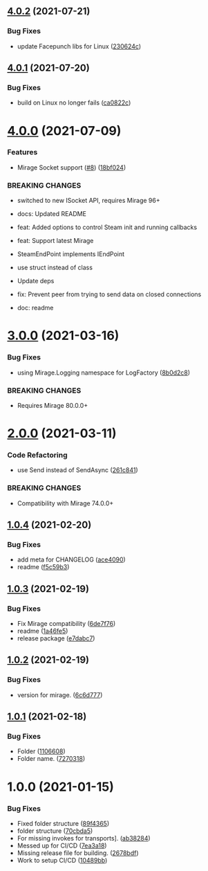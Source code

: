 ## [4.0.2](https://github.com/MirageNet/SteamyFaceNG/compare/v4.0.1...v4.0.2) (2021-07-21)


### Bug Fixes

* update Facepunch libs for Linux ([230624c](https://github.com/MirageNet/SteamyFaceNG/commit/230624cd20570066098cad280a52151327129d7c))

## [4.0.1](https://github.com/MirageNet/SteamyFaceNG/compare/v4.0.0...v4.0.1) (2021-07-20)


### Bug Fixes

* build on Linux no longer fails ([ca0822c](https://github.com/MirageNet/SteamyFaceNG/commit/ca0822cdd0adbbb4fdb54d47b6e593e81736b314))

# [4.0.0](https://github.com/MirageNet/SteamyFaceNG/compare/v3.0.0...v4.0.0) (2021-07-09)


### Features

* Mirage Socket support ([#8](https://github.com/MirageNet/SteamyFaceNG/issues/8)) ([18bf024](https://github.com/MirageNet/SteamyFaceNG/commit/18bf02459bc3dbbad489c584042e5f1597abb7c9))


### BREAKING CHANGES

* switched to new ISocket API, requires Mirage 96+

* docs: Updated README

* feat: Added options to control Steam init and running callbacks

* feat: Support latest Mirage
* SteamEndPoint implements IEndPoint

* use struct instead of class

* Update deps

* fix: Prevent peer from trying to send data on closed connections

* doc: readme

# [3.0.0](https://github.com/MirageNet/SteamyFaceNG/compare/v2.0.0...v3.0.0) (2021-03-16)


### Bug Fixes

* using Mirage.Logging namespace for LogFactory ([8b0d2c8](https://github.com/MirageNet/SteamyFaceNG/commit/8b0d2c864c1ebe27030bf4d21d9a7a4d72367af6))


### BREAKING CHANGES

* Requires Mirage 80.0.0+

# [2.0.0](https://github.com/MirageNet/SteamyFaceNG/compare/v1.0.4...v2.0.0) (2021-03-11)


### Code Refactoring

* use Send instead of SendAsync ([261c841](https://github.com/MirageNet/SteamyFaceNG/commit/261c841e7e3f22f692f229233e087b4c82ce969f))


### BREAKING CHANGES

* Compatibility with Mirage 74.0.0+

## [1.0.4](https://github.com/MirageNet/SteamyFaceNG/compare/v1.0.3...v1.0.4) (2021-02-20)


### Bug Fixes

* add meta for CHANGELOG ([ace4090](https://github.com/MirageNet/SteamyFaceNG/commit/ace4090b70b073669716f37b08afd5810f41d337))
* readme ([f5c59b3](https://github.com/MirageNet/SteamyFaceNG/commit/f5c59b36e658b5dec7fd3065819d5e290dc29ae0))

## [1.0.3](https://github.com/MirageNet/SteamyFaceNG/compare/v1.0.2...v1.0.3) (2021-02-19)


### Bug Fixes

* Fix Mirage compatibility ([6de7f76](https://github.com/MirageNet/SteamyFaceNG/commit/6de7f76e5e9868432d8a21baaab547847aa4b7f2))
* readme ([1a46fe5](https://github.com/MirageNet/SteamyFaceNG/commit/1a46fe508bbff177e3465b638a18690cd3f810e3))
* release package ([e7dabc7](https://github.com/MirageNet/SteamyFaceNG/commit/e7dabc789a0e7233fbf55803a2a0db5e01f1303f))

## [1.0.2](https://github.com/MirageNet/SteamyFaceNG/compare/v1.0.1...v1.0.2) (2021-02-19)


### Bug Fixes

* version for mirage. ([6c6d777](https://github.com/MirageNet/SteamyFaceNG/commit/6c6d7771a5ac592b562c2422fc239baca5eccd7d))

## [1.0.1](https://github.com/MirageNet/SteamyFaceNG/compare/v1.0.0...v1.0.1) (2021-02-18)


### Bug Fixes

* Folder ([1106608](https://github.com/MirageNet/SteamyFaceNG/commit/1106608eb5221aa0452a0a5165c4b9d2cc7c55d9))
* Folder name. ([7270318](https://github.com/MirageNet/SteamyFaceNG/commit/727031835155474afed89b0a92f3d495613b8f39))

# 1.0.0 (2021-01-15)


### Bug Fixes

* Fixed folder structure ([89f4365](https://github.com/MirrorNG/SteamyFaceNG/commit/89f43652e8330ea5050e8a56dee9f0bf43bdff96))
* folder structure ([70cbda5](https://github.com/MirrorNG/SteamyFaceNG/commit/70cbda50b5578e12d38c9737de093aeae05acc57))
* For missing invokes for transports]. ([ab38284](https://github.com/MirrorNG/SteamyFaceNG/commit/ab38284d932f60f8f4e22cdad2ce07b9a9adcff3))
* Messed up for CI/CD ([7ea3a18](https://github.com/MirrorNG/SteamyFaceNG/commit/7ea3a186ca0f2c1ceeaddbbf46e53824652f5c97))
* Missing release file for building. ([2678bdf](https://github.com/MirrorNG/SteamyFaceNG/commit/2678bdf07ff24ff01fce967101c7726afd96979c))
* Work to setup CI/CD ([10489bb](https://github.com/MirrorNG/SteamyFaceNG/commit/10489bb134739ec273286780b24d9fe5431ddf60))
